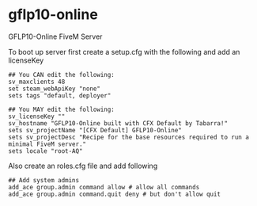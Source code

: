 # gflp10-online
GFLP10-Online FiveM Server

To boot up server first create a setup.cfg with the following and add an licenseKey
```
## You CAN edit the following:
sv_maxclients 48
set steam_webApiKey "none"
sets tags "default, deployer"

## You MAY edit the following:
sv_licenseKey ""
sv_hostname "GFLP10-Online built with CFX Default by Tabarra!"
sets sv_projectName "[CFX Default] GFLP10-Online"
sets sv_projectDesc "Recipe for the base resources required to run a minimal FiveM server."
sets locale "root-AQ" 
```

Also create an roles.cfg file and add following
```
## Add system admins
add_ace group.admin command allow # allow all commands
add_ace group.admin command.quit deny # but don't allow quit
````
